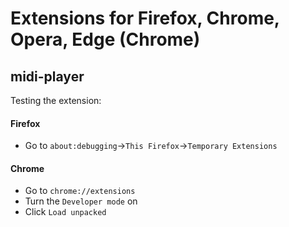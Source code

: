 # Extensions for Firefox, Chrome, Opera, Edge (Chrome)

## midi-player

Testing the extension:

#### Firefox

- Go to `about:debugging`->`This Firefox`->`Temporary Extensions`


#### Chrome

- Go to `chrome://extensions`
- Turn the `Developer mode` on
- Click `Load unpacked`